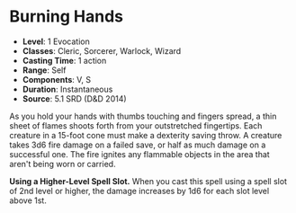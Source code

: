 # Burning Hands

- **Level**: 1 Evocation
- **Classes**: Cleric, Sorcerer, Warlock, Wizard
- **Casting Time**: 1 action
- **Range**: Self
- **Components**: V, S
- **Duration**: Instantaneous
- **Source**: 5.1 SRD (D&D 2014)

As you hold your hands with thumbs touching and fingers spread, a thin sheet of flames shoots forth from your outstretched fingertips. Each creature in a 15-foot cone must make a dexterity saving throw. A creature takes 3d6 fire damage on a failed save, or half as much damage on a successful one. The fire ignites any flammable objects in the area that aren't being worn or carried.

**Using a Higher-Level Spell Slot.** When you cast this spell using a spell slot of 2nd level or higher, the damage increases by 1d6 for each slot level above 1st.
